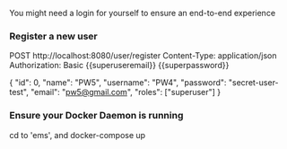 You might need a login for yourself to ensure an end-to-end experience

### Register a new user
POST http://localhost:8080/user/register
Content-Type: application/json
Authorization: Basic {{superuseremail}} {{superpassword}}

{
"id": 0,
"name": "PW5",
"username": "PW4",
"password": "secret-user-test",
"email": "pw5@gmail.com",
"roles": ["superuser"]
}

### Ensure your Docker Daemon is running
cd to 'ems', and 
docker-compose up
